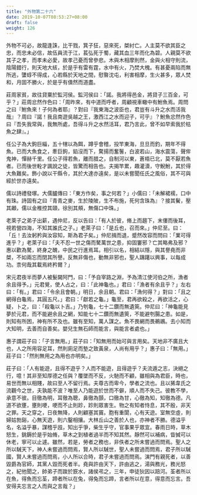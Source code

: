 ```yaml
---
title: "外物第二十六"
date: 2019-10-07T08:53:27+08:00
draft: false
weight: 126
---
```




外物不可必，故龍逢誅，比干戮，箕子狂，惡來死，桀紂亡。人主莫不欲其臣之忠，而忠未必信，故伍員流于江，萇弘死于蜀，藏其血三年而化為碧。人親莫不欲其子之孝，而孝未必愛，故孝己憂而曾參悲。木與木相摩則然，金與火相守則流，陰陽錯行，則天地大絯，於是乎有雷有霆，水中有火，乃焚大槐。有甚憂兩陷而無所逃，螴蜳不得成，心若縣於天地之間，慰暋沈屯，利害相摩，生火甚多，眾人焚和，月固不勝火，於是乎有僓然而道盡。



莊周家貧，故往貸粟於監河侯。監河侯曰：「<span class="text-secondary">諾。我將得邑金，將貸子三百金，可乎？</span>」莊周忿然作色曰：「<span class="text-secondary">周昨來，有中道而呼者，周顧視車轍中有鮒魚焉。周問之曰『鮒魚來！子何為者耶』？對曰『我東海之波臣也，君豈有斗升之水而活我哉』？周曰『諾！我且南遊吳越之王，激西江之水而迎子，可乎』？鮒魚忿然作色曰『吾失我常與，我無所處，吾得斗升之水然活耳，君乃言此，曾不如早索我於枯魚之肆』。</span>」



任公子為大鉤巨緇，五十犗以為餌，蹲乎會稽，投竿東海，旦旦而釣，期年不得魚。已而大魚食之，牽巨鉤，錎沒而下，騖揚而奮鬐，白波若山，海水震蕩，聲侔鬼神，憚赫千里。任公子得若魚，離而腊之，自制河以東，蒼梧已北，莫不厭若魚者。已而後世輇才諷說之徒，皆驚而相告也。夫揭竿累，趣灌瀆，守鯢鮒，其於得大魚難矣。飾小說以干縣令，其於大達亦遠矣，是以未嘗聞任氏之風俗，其不可與經於世亦遠矣。



儒以詩禮發塚。大儒臚傳曰：「<span class="text-secondary">東方作矣，事之何若？</span>」小儒曰：「<span class="text-secondary">未解裙襦，口中有珠。詩固有之曰『青青之麥，生於陵陂，生不布施，死何含珠為』？接其鬢，壓其顪，儒以金椎控其頤，徐別其頰，無傷口中珠。</span>」



老萊子之弟子出薪，遇仲尼，反以告曰：「<span class="text-secondary">有人於彼，脩上而趨下，末僂而後耳，視若營四海，不知其誰氏之子。</span>」老萊子曰：「<span class="text-secondary">是丘也，召而來。</span>」仲尼至。曰：「<span class="text-secondary">丘！去汝躬矜與汝容知，斯為君子矣。</span>」仲尼揖而退，蹙然改容而問曰：「<span class="text-secondary">業可得進乎？</span>」老萊子曰：「<span class="text-secondary">夫不忍一世之傷而驁萬世之患，抑固窶邪？亡其略弗及邪？惠以歡為驁，終身之醜，中民之行進焉耳。相引以名，相結以隱，與其譽堯而非桀，不如兩忘而閉其所譽。反無非傷也，動無非邪也，聖人躊躇以興事，以每成功。柰何哉其載焉終矜爾？</span>」



宋元君夜半而夢人被髮闚阿門，曰：「<span class="text-secondary">予自宰路之淵，予為清江使河伯之所，漁者余且得予。</span>」元君覺，使人占之，曰：「<span class="text-secondary">此神龜也。</span>」君曰：「<span class="text-secondary">漁者有余且乎？</span>」左右曰：「<span class="text-secondary">有。</span>」君曰：「<span class="text-secondary">令余且會朝。</span>」明日，余且朝。君曰：「<span class="text-secondary">漁何得？</span>」對曰：「<span class="text-secondary">且之網得白龜焉，其圓五尺。</span>」君曰：「<span class="text-secondary">獻若之龜。</span>」龜至，君再欲殺之，再欲活之，心疑，卜之，曰：「<span class="text-secondary">殺龜以卜吉。</span>」乃刳龜，七十二鑽而無遺筴。仲尼曰：「<span class="text-secondary">神龜能見夢於元君，而不能避余且之網，知能七十二鑽而無遺筴，不能避刳腸之患。如是，則知有所困，神有所不及也。雖有至知，萬人謀之。魚不畏網而畏鵜鶘。去小知而大知明，去善而自善矣。嬰兒生無石師而能言，與能言者處也。</span>」



惠子謂莊子曰：「<span class="text-secondary">子言無用。</span>」莊子曰：「<span class="text-secondary">知無用而始可與言用矣。天地非不廣且大也，人之所用容足耳，然則廁足而墊之致黃泉，人尚有用乎？</span>」惠子曰：「<span class="text-secondary">無用。</span>」莊子曰：「<span class="text-secondary">然則無用之為用也亦明矣。</span>」



莊子曰：「<span class="text-secondary">人有能遊，且得不遊乎？人而不能遊，且得遊乎？夫流遁之志，決絕之行，噫！其非至知厚德之任與？覆墜而不反，火馳而不顧，雖相與為君臣，時也，易世而無以相賤，故曰至人不留行焉。夫尊古而卑今，學者之流也。且以狶韋氏之流觀今之世，夫孰能不波？唯至人乃能遊於世而不僻，順人而不失己。彼教不學，承意不彼。目徹為明，耳徹為聰，鼻徹為顫，口徹為甘，心徹為知，知徹為德。凡道不欲壅，壅則哽，哽而不止則跈，跈則眾害生。物之有知者恃息，其不殷，非天之罪。天之穿之，日夜無降，人則顧塞其竇。胞有重閬，心有天遊。室無空虛，則婦姑勃谿，心無天遊，則六鑿相攘。大林丘山之善於人也，亦神者不勝。德溢乎名，名溢乎暴，謀稽乎誸，知出乎爭，柴生乎守，官事果乎眾宜。春雨日時，草木怒生，銚鎒於是乎始脩，草木之到植者過半而不知其然。靜然可以補病，眥搣可以休老，寧可以止遽。雖然，若是，勞者之務也，非佚者之所未嘗過而問焉。聖人之所以駴天下，神人未嘗過而問焉，賢人所以駴世，聖人未嘗過而問焉，君子所以駴國，賢人未嘗過而問焉，小人所以合時，君子未嘗過而問焉。演門有親死者，以善毀爵為官師，其黨人毀而死者半。堯與許由天下，許由逃之，湯與務光，務光怒之，紀他聞之，帥弟子而踆於窾水，諸侯弔之，三年，申徒狄因以踣河。荃者所以在魚，得魚而忘荃，蹄者所以在兔，得兔而忘蹄，言者所以在意，得意而忘言。吾安得夫忘言之人而與之言哉？</span>」